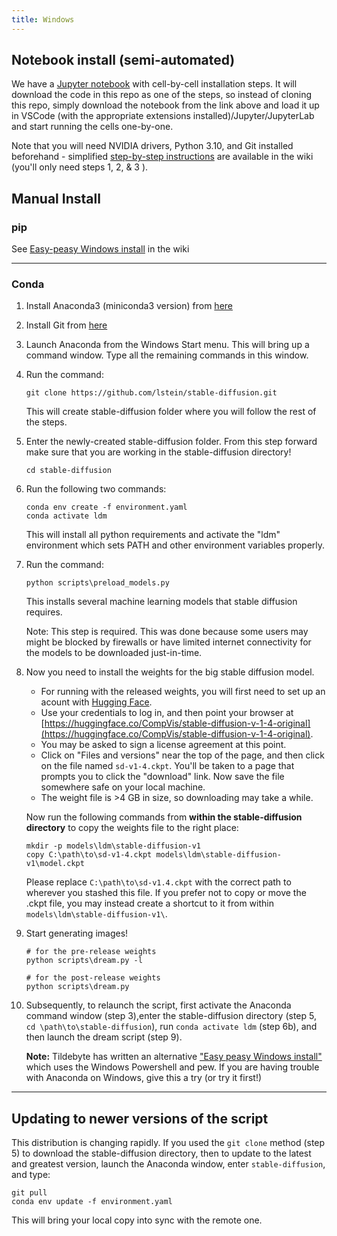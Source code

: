 ```yaml
---
title: Windows
---
```


## **Notebook install (semi-automated)**

We have a
[Jupyter notebook](https://github.com/lstein/stable-diffusion/blob/main/notebooks/Stable-Diffusion-local-Windows.ipynb)
with cell-by-cell installation steps. It will download the code in this repo as
one of the steps, so instead of cloning this repo, simply download the notebook
from the link above and load it up in VSCode (with the appropriate extensions
installed)/Jupyter/JupyterLab and start running the cells one-by-one.

Note that you will need NVIDIA drivers, Python 3.10, and Git installed
beforehand - simplified
[step-by-step instructions](https://github.com/lstein/stable-diffusion/wiki/Easy-peasy-Windows-install)
are available in the wiki (you'll only need steps 1, 2, & 3 ).

## **Manual Install**

### **pip**

See
[Easy-peasy Windows install](https://github.com/lstein/stable-diffusion/wiki/Easy-peasy-Windows-install)
in the wiki

---

### **Conda**

1. Install Anaconda3 (miniconda3 version) from [here](https://docs.anaconda.com/anaconda/install/windows/)

2. Install Git from [here](https://git-scm.com/download/win)

3. Launch Anaconda from the Windows Start menu. This will bring up a command
   window. Type all the remaining commands in this window.

4. Run the command:

    ```batch
    git clone https://github.com/lstein/stable-diffusion.git
    ```

    This will create stable-diffusion folder where you will follow the rest of
    the steps.

5. Enter the newly-created stable-diffusion folder. From this step forward make
   sure that you are working in the stable-diffusion directory!

    ```batch
    cd stable-diffusion
    ```

6. Run the following two commands:

    ```batch
    conda env create -f environment.yaml
    conda activate ldm
    ```

    This will install all python requirements and activate the "ldm" environment
    which sets PATH and other environment variables properly.

7. Run the command:

    ```batch
    python scripts\preload_models.py
    ```

    This installs several machine learning models that stable diffusion requires.

    Note: This step is required. This was done because some users may might be
    blocked by firewalls or have limited internet connectivity for the models to
    be downloaded just-in-time.

8. Now you need to install the weights for the big stable diffusion model.

      - For running with the released weights, you will first need to set up an
        acount with [Hugging Face](https://huggingface.co).
      - Use your credentials to log in, and then point your browser at
        [https://huggingface.co/CompVis/stable-diffusion-v-1-4-original](https://huggingface.co/CompVis/stable-diffusion-v-1-4-original).
      - You may be asked to sign a license agreement at this point.
      - Click on "Files and versions" near the top of the page, and then click on
        the file named `sd-v1-4.ckpt`. You'll be taken to a page that prompts you
        to click the "download" link. Now save the file somewhere safe on your
        local machine.
      - The weight file is >4 GB in size, so downloading may take a while.

      Now run the following commands from **within the stable-diffusion directory**
      to copy the weights file to the right place:

      ```batch
      mkdir -p models\ldm\stable-diffusion-v1
      copy C:\path\to\sd-v1-4.ckpt models\ldm\stable-diffusion-v1\model.ckpt
      ```

    Please replace `C:\path\to\sd-v1.4.ckpt` with the correct path to wherever
    you stashed this file. If you prefer not to copy or move the .ckpt file, you
    may instead create a shortcut to it from within
    `models\ldm\stable-diffusion-v1\`.

9. Start generating images!

    ```batch
    # for the pre-release weights
    python scripts\dream.py -l

    # for the post-release weights
    python scripts\dream.py
    ```

10. Subsequently, to relaunch the script, first activate the Anaconda command
    window (step 3),enter the stable-diffusion directory (step 5,
    `cd \path\to\stable-diffusion`), run `conda activate ldm` (step 6b), and
    then launch the dream script (step 9).

    **Note:** Tildebyte has written an alternative
    ["Easy peasy Windows install"](https://github.com/lstein/stable-diffusion/wiki/Easy-peasy-Windows-install)
    which uses the Windows Powershell and pew. If you are having trouble with
    Anaconda on Windows, give this a try (or try it first!)

---

## Updating to newer versions of the script

This distribution is changing rapidly. If you used the `git clone` method
(step 5) to download the stable-diffusion directory, then to update to the
latest and greatest version, launch the Anaconda window, enter
`stable-diffusion`, and type:

```batch
git pull
conda env update -f environment.yaml
```

This will bring your local copy into sync with the remote one.
